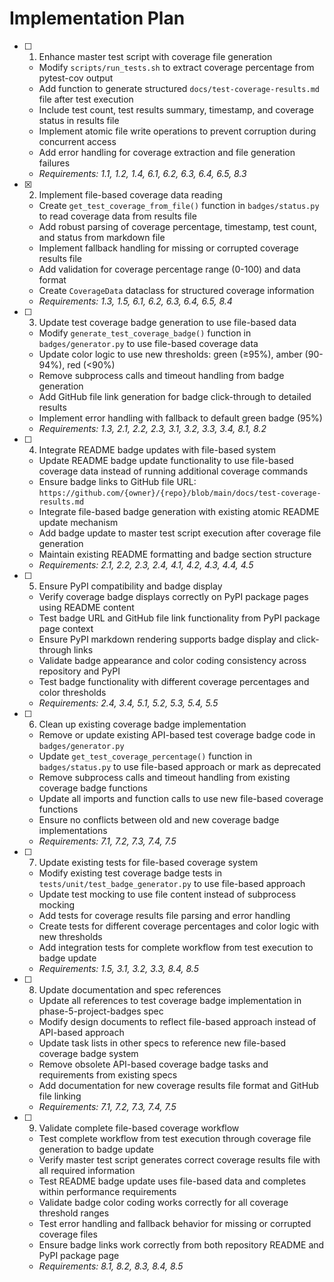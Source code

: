 # Implementation Plan

- [ ] 1. Enhance master test script with coverage file generation
  - Modify `scripts/run_tests.sh` to extract coverage percentage from pytest-cov output
  - Add function to generate structured `docs/test-coverage-results.md` file after test execution
  - Include test count, test results summary, timestamp, and coverage status in results file
  - Implement atomic file write operations to prevent corruption during concurrent access
  - Add error handling for coverage extraction and file generation failures
  - _Requirements: 1.1, 1.2, 1.4, 6.1, 6.2, 6.3, 6.4, 6.5, 8.3_

- [x] 2. Implement file-based coverage data reading
  - Create `get_test_coverage_from_file()` function in `badges/status.py` to read coverage data from results file
  - Add robust parsing of coverage percentage, timestamp, test count, and status from markdown file
  - Implement fallback handling for missing or corrupted coverage results file
  - Add validation for coverage percentage range (0-100) and data format
  - Create `CoverageData` dataclass for structured coverage information
  - _Requirements: 1.3, 1.5, 6.1, 6.2, 6.3, 6.4, 6.5, 8.4_

- [ ] 3. Update test coverage badge generation to use file-based data
  - Modify `generate_test_coverage_badge()` function in `badges/generator.py` to use file-based coverage data
  - Update color logic to use new thresholds: green (≥95%), amber (90-94%), red (<90%)
  - Remove subprocess calls and timeout handling from badge generation
  - Add GitHub file link generation for badge click-through to detailed results
  - Implement error handling with fallback to default green badge (95%)
  - _Requirements: 1.3, 2.1, 2.2, 2.3, 3.1, 3.2, 3.3, 3.4, 8.1, 8.2_

- [ ] 4. Integrate README badge updates with file-based system
  - Update README badge update functionality to use file-based coverage data instead of running additional coverage commands
  - Ensure badge links to GitHub file URL: `https://github.com/{owner}/{repo}/blob/main/docs/test-coverage-results.md`
  - Integrate file-based badge generation with existing atomic README update mechanism
  - Add badge update to master test script execution after coverage file generation
  - Maintain existing README formatting and badge section structure
  - _Requirements: 2.1, 2.2, 2.3, 2.4, 4.1, 4.2, 4.3, 4.4, 4.5_

- [ ] 5. Ensure PyPI compatibility and badge display
  - Verify coverage badge displays correctly on PyPI package pages using README content
  - Test badge URL and GitHub file link functionality from PyPI package page context
  - Ensure PyPI markdown rendering supports badge display and click-through links
  - Validate badge appearance and color coding consistency across repository and PyPI
  - Test badge functionality with different coverage percentages and color thresholds
  - _Requirements: 2.4, 3.4, 5.1, 5.2, 5.3, 5.4, 5.5_

- [ ] 6. Clean up existing coverage badge implementation
  - Remove or update existing API-based test coverage badge code in `badges/generator.py`
  - Update `get_test_coverage_percentage()` function in `badges/status.py` to use file-based approach or mark as deprecated
  - Remove subprocess calls and timeout handling from existing coverage badge functions
  - Update all imports and function calls to use new file-based coverage functions
  - Ensure no conflicts between old and new coverage badge implementations
  - _Requirements: 7.1, 7.2, 7.3, 7.4, 7.5_

- [ ] 7. Update existing tests for file-based coverage system
  - Modify existing test coverage badge tests in `tests/unit/test_badge_generator.py` to use file-based approach
  - Update test mocking to use file content instead of subprocess mocking
  - Add tests for coverage results file parsing and error handling
  - Create tests for different coverage percentages and color logic with new thresholds
  - Add integration tests for complete workflow from test execution to badge update
  - _Requirements: 1.5, 3.1, 3.2, 3.3, 8.4, 8.5_

- [ ] 8. Update documentation and spec references
  - Update all references to test coverage badge implementation in phase-5-project-badges spec
  - Modify design documents to reflect file-based approach instead of API-based approach
  - Update task lists in other specs to reference new file-based coverage badge system
  - Remove obsolete API-based coverage badge tasks and requirements from existing specs
  - Add documentation for new coverage results file format and GitHub file linking
  - _Requirements: 7.1, 7.2, 7.3, 7.4, 7.5_

- [ ] 9. Validate complete file-based coverage workflow
  - Test complete workflow from test execution through coverage file generation to badge update
  - Verify master test script generates correct coverage results file with all required information
  - Test README badge update uses file-based data and completes within performance requirements
  - Validate badge color coding works correctly for all coverage threshold ranges
  - Test error handling and fallback behavior for missing or corrupted coverage files
  - Ensure badge links work correctly from both repository README and PyPI package page
  - _Requirements: 8.1, 8.2, 8.3, 8.4, 8.5_